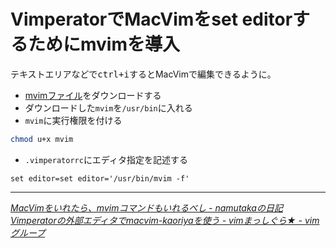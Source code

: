 # <span>VimperatorでMacVimを</span><span>set editorするためにmvimを導入</span>

テキストエリアなどで<kbd>ctrl+i</kbd>するとMacVimで編集できるように。

- [mvimファイル](http://repo.or.cz/w/MacVim/KaoriYa.git/blob_plain/HEAD:/src/MacVim/mvim)をダウンロードする
- ダウンロードした`mvim`を`/usr/bin`に入れる
- `mvim`に実行権限を付ける

~~~ sh
chmod u+x mvim
~~~

- `.vimperatorrc`にエディタ指定を記述する

~~~ vim
set editor=set editor='/usr/bin/mvim -f'
~~~

---

<cite>[MacVimをいれたら、mvimコマンドもいれるべし - namutakaの日記](http://d.hatena.ne.jp/namutaka/20100419/1271694518)</cite>
<cite>[Vimperatorの外部エディタでmacvim-kaoriyaを使う - vimまっしぐら★ - vimグループ](http://vim.g.hatena.ne.jp/tokorom/20090728/1248807395)</cite>
